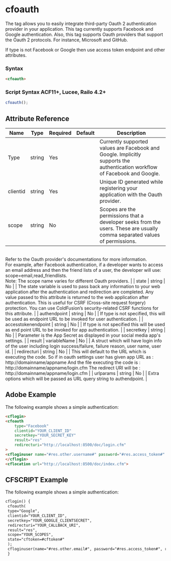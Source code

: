 # cfoauth

The <oauth> tag allows you to easily integrate third-party Oauth 2 authentication provider in your application. This tag currently supports Facebook and Google authentication. Also, this tag supports Oauth providers that support the Oauth 2 protocols. For instance, Microsoft and GitHub. 

If type is not Facebook or Google then use access token endpoint and other attributes.

### Syntax

```html
<cfoauth>
```

### Script Syntax ACF11+, Lucee, Railo 4.2+

```javascript
cfoauth();
```

## Attribute Reference

| Name | Type | Required | Default | Description |
| --- | --- | --- | --- | --- |
| Type | string | Yes |  | Currently supported values are Facebook and Google. Implicitly supports the authentication workflow of Facebook and Google. |
| clientid | string | Yes |  | Unique ID generated while registering your application with the Oauth provider. |
| scope | string | No |  | Scopes are the permissions that a developer seeks from the users. These are usually comma separated values of permissions.<br />Refer to the Oauth provider's documentations for more information.<br />For example, after Facebook authentication, if a developer wants to access an email address and then the friend lists of a user, the developer will use:<br />scope=email,read_friendlists.<br />Note: The scope name varies for different Oauth providers. |
| state | string | No |  | The state variable is used to pass back any information to your web application after the authentication and redirection are completed. Any value passed to this attribute is returned to the web application after authentication. This is useful for CSRF (Cross-site request forgery) protection. You can use ColdFusion’s security-related CSRF functions for this attribute. |
| authendpoint | string | No |  | If type is not specified, this will be used as endpoint URL to be invoked for user authentication. |
| accesstokenendpoint | string | No |  | If type is not specified this will be used as end point URL to be invoked for app authentication. |
| secretkey | string | No |  | Parameter is the App Secret as displayed in your social media app's settings. |
| result | variableName | No |  | A struct which will have login info of the user including login success/failure, failure reason, user name, user id. |
| redirecturi | string | No |  | This will default to the URL which is executing the code. So if in oauth settings user has given app URL as : http://domainname/appname And the file executing the code is : http://domainname/appname/login.cfm The redirect URI will be : http://domainname/appname/login.cfm |
| urlparams | string | No |  | Extra options which will be passed as URL query string to authendpoint. |

## Adobe Example

The following example shows a simple authentication:

```html
<cflogin>
<cfoauth
	type="Facebook"
	clientid="YOUR_CLIENT_ID"
	secretkey="YOUR_SECRET_KEY"
	result="res"
	redirecturi="http://localhost:8500/doc/login.cfm"
>
<cfloginuser name="#res.other.username#" password="#res.access_token#" roles="user"/>
</cflogin>
<cflocation url="http://localhost:8500/doc/index.cfm">
```

## CFSCRIPT Example

The following example shows a simple authentication:

```html
cflogin() {
 cfoauth(
 type="Google",
 clientid="YOUR_CLIENT_ID",
 secretkey="YOUR_GOOGLE_CLIENTSECRET",
 redirecturi="YOUR_CALLBACK_URI",
 result="res",
 scope="YOUR_SCOPES",
 state="cftoken=#cftoken#"
 );
 cfloginuser(name="#res.other.email#", password="#res.access_token#", roles="user");
 }
```
